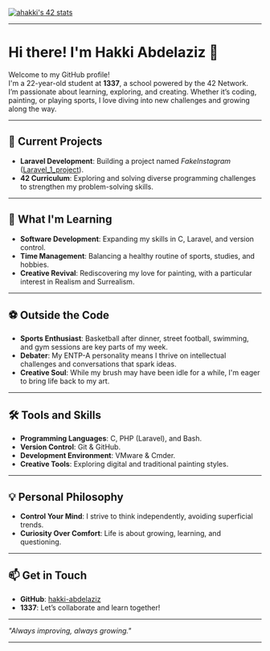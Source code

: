 
[![ahakki's 42 stats](https://badge.mediaplus.ma/black/ahakki)](https://github.com/oakoudad/badge42)

---
# Hi there! I'm Hakki Abdelaziz 👋  

Welcome to my GitHub profile!  
I'm a 22-year-old student at **1337**, a school powered by the 42 Network.  
I’m passionate about learning, exploring, and creating. Whether it’s coding, painting, or playing sports, I love diving into new challenges and growing along the way.  

---

## 🔭 Current Projects  
- **Laravel Development**: Building a project named *FakeInstagram* ([Laravel_1_project](https://github.com/hakki-abdelaziz/Laravel_1_project)).  
- **42 Curriculum**: Exploring and solving diverse programming challenges to strengthen my problem-solving skills.  

---

## 🌱 What I'm Learning  
- **Software Development**: Expanding my skills in C, Laravel, and version control.  
- **Time Management**: Balancing a healthy routine of sports, studies, and hobbies.  
- **Creative Revival**: Rediscovering my love for painting, with a particular interest in Realism and Surrealism.  

---

## ⚽ Outside the Code  
- **Sports Enthusiast**: Basketball after dinner, street football, swimming, and gym sessions are key parts of my week.  
- **Debater**: My ENTP-A personality means I thrive on intellectual challenges and conversations that spark ideas.  
- **Creative Soul**: While my brush may have been idle for a while, I'm eager to bring life back to my art.  

---

## 🛠 Tools and Skills  
- **Programming Languages**: C, PHP (Laravel), and Bash.  
- **Version Control**: Git & GitHub.  
- **Development Environment**: VMware & Cmder.  
- **Creative Tools**: Exploring digital and traditional painting styles.  

---

## 💡 Personal Philosophy  
- **Control Your Mind**: I strive to think independently, avoiding superficial trends.  
- **Curiosity Over Comfort**: Life is about growing, learning, and questioning.  

---

## 📫 Get in Touch  
- **GitHub**: [hakki-abdelaziz](https://github.com/hakki-abdelaziz)  
- **1337**: Let’s collaborate and learn together!  

---

_"Always improving, always growing."_  

---
